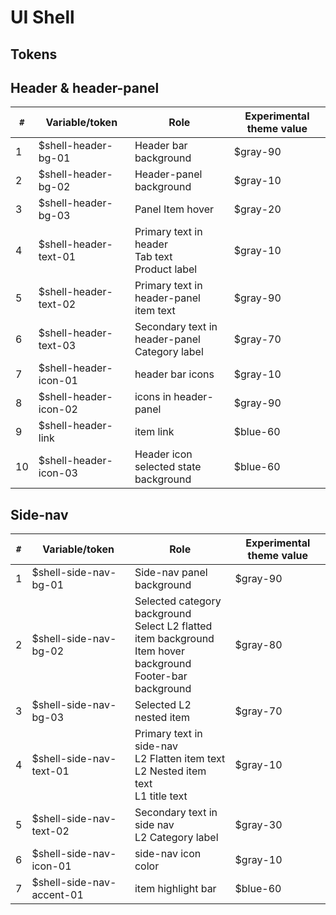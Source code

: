 # UI Shell

## Tokens

## Header & header-panel

| `#` | Variable/token        | Role                                                    | Experimental theme value |
| --- | --------------------- | ------------------------------------------------------- | ------------------------ |
| 1   | $shell-header-bg-01   | Header bar background                                   | $gray-90                 |
| 2   | $shell-header-bg-02   | Header-panel background                                 | $gray-10                 |
| 3   | $shell-header-bg-03   | Panel Item hover                                        | $gray-20                 |
| 4   | $shell-header-text-01 | Primary text in header <br> Tab text <br> Product label | $gray-10                 |
| 5   | $shell-header-text-02 | Primary text in header-panel <br> item text             | $gray-90                 |
| 6   | $shell-header-text-03 | Secondary text in header-panel <br> Category label      | $gray-70                 |
| 7   | $shell-header-icon-01 | header bar icons                                        | $gray-10                 |
| 8   | $shell-header-icon-02 | icons in header-panel                                   | $gray-90                 |
| 9   | $shell-header-link    | item link                                               | $blue-60                 |
| 10  | $shell-header-icon-03 | Header icon <br> selected state background              | $blue-60                 |

## Side-nav

| `#` | Variable/token            | Role                                                                                                                      | Experimental theme value |
| --- | ------------------------- | ------------------------------------------------------------------------------------------------------------------------- | ------------------------ |
| 1   | $shell-side-nav-bg-01     | Side-nav panel background                                                                                                 | $gray-90                 |
| 2   | $shell-side-nav-bg-02     | Selected category background <br> Select L2 flatted item background <br> Item hover background <br> Footer-bar background | $gray-80                 |
| 3   | $shell-side-nav-bg-03     | Selected L2 nested item                                                                                                   | $gray-70                 |
| 4   | $shell-side-nav-text-01   | Primary text in side-nav <br> L2 Flatten item text <br> L2 Nested item text <br> L1 title text                            | $gray-10                 |
| 5   | $shell-side-nav-text-02   | Secondary text in side nav <br> L2 Category label                                                                         | $gray-30                 |
| 6   | $shell-side-nav-icon-01   | side-nav icon color                                                                                                       | $gray-10                 |
| 7   | $shell-side-nav-accent-01 | item highlight bar                                                                                                        | $blue-60                 |

